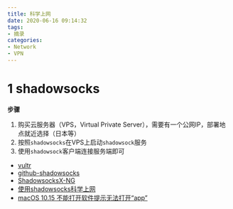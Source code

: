 ```yaml
---
title: 科学上网
date: 2020-06-16 09:14:32
tags: 
- 摘录
categories: 
- Network
- VPN
---
```


# 1 shadowsocks

__步骤__

1. 购买云服务器（VPS，Virtual Private Server），需要有一个公网IP，部署地点就近选择（日本等）
1. 按照`shadowsocks`在VPS上启动`shadowsock`服务
1. 使用`shadowsock`客户端连接服务端即可
* [vultr](https://www.vultr.com/)
* [github-shadowsocks](https://github.com/shadowsocks/shadowsocks)
* [ShadowsocksX-NG](https://github.com/shadowsocks/ShadowsocksX-NG)
* [使用shadowsocks科学上网](https://www.textarea.com/ExpectoPatronum/shiyong-shadowsocks-kexue-shangwang-265/)
* [macOS 10.15 不能打开软件提示无法打开“app”](https://juejin.im/post/5da68a73f265da5b616de149)
